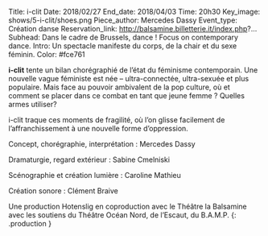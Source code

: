 Title: i-clit
Date: 2018/02/27
End_date: 2018/04/03
Time: 20h30
Key_image: shows/5-i-clit/shoes.png
Piece_author: Mercedes Dassy
Event_type: Création danse
Reservation_link: http://balsamine.billetterie.it/index.php?...
Subhead: Dans le cadre de Brussels, dance ! Focus on contemporary dance.
Intro: Un spectacle manifeste du corps, de la chair et du sexe féminin.
Color: #fce761

**i-clit** tente un bilan chorégraphié de l’état du féminisme contemporain.
Une nouvelle vague féministe est née – ultra-connectée, ultra-sexuée et plus populaire. Mais face au pouvoir ambivalent de la pop culture, où et comment se placer dans ce combat en tant que jeune femme ? Quelles armes utiliser? 

i-clit traque ces moments de fragilité, où l’on glisse facilement de l’affranchissement à une nouvelle forme d’oppression.

Concept, chorégraphie, interprétation
:   Mercedes Dassy

Dramaturgie, regard extérieur
:   Sabine Cmelniski

Scénographie et création lumière
:   Caroline Mathieu

Création sonore
:   Clément Braive

Une production Hotenslig en coproduction avec le Théâtre la Balsamine avec les soutiens du Théâtre Océan Nord, de l’Escaut, du B.A.M.P.
{: .production }
